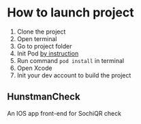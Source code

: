 # How to launch project

1. Clone the project
2. Open terminal
3. Go to project folder
4. Init Pod [by instruction](https://blog.justdev.org/github/cocoapods-bystryj-start/)
5. Run command `pod install` in terminal
6. Open Xcode 
7. Init your dev account to build the project

## HunstmanCheck
An IOS app front-end for SochiQR check 